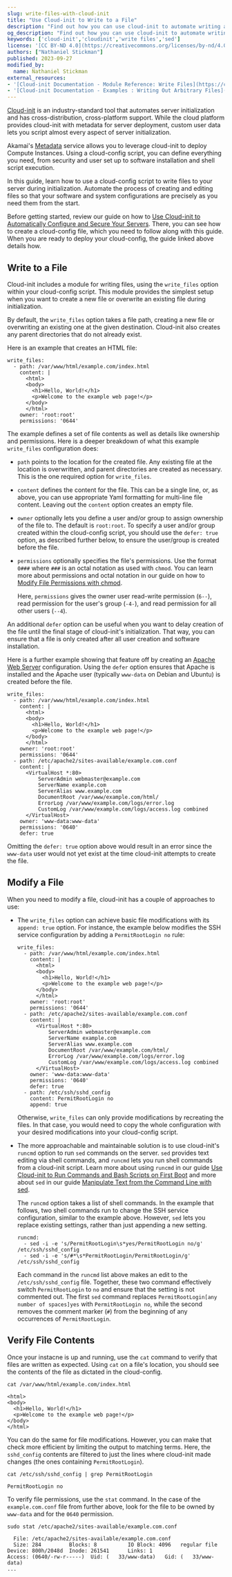 ```yaml
---
slug: write-files-with-cloud-init
title: "Use Cloud-init to Write to a File"
description: "Find out how you can use cloud-init to automate writing and modifying files during your new servers' initialization."
og_description: "Find out how you can use cloud-init to automate writing and modifying files during your new servers' initialization."
keywords: ['cloud-init','cloudinit','write files','sed']
license: '[CC BY-ND 4.0](https://creativecommons.org/licenses/by-nd/4.0)'
authors: ["Nathaniel Stickman"]
published: 2023-09-27
modified_by:
  name: Nathaniel Stickman
external_resources:
- '[Cloud-init Documentation - Module Reference: Write Files](https://cloudinit.readthedocs.io/en/latest/reference/modules.html#write-files)'
- '[Cloud-init Documentation - Examples : Writing Out Arbitrary Files](https://cloudinit.readthedocs.io/en/latest/reference/examples.html#writing-out-arbitrary-files)'
---
```


[Cloud-init](https://cloudinit.readthedocs.io/en/latest/index.html) is an industry-standard tool that automates server initialization and has cross-distribution, cross-platform support. While the cloud platform provides cloud-init with metadata for server deployment, custom user data lets you script almost every aspect of server initialization.

Akamai's [Metadata](/docs/products/compute/compute-instances/guides/metadata/) service allows you to leverage cloud-init to deploy Compute Instances. Using a cloud-config script, you can define everything you need, from security and user set up to software installation and shell script execution.

In this guide, learn how to use a cloud-config script to write files to your server during initialization. Automate the process of creating and editing files so that your software and system configurations are precisely as you need them from the start.

Before getting started, review our guide on how to [Use Cloud-init to Automatically Configure and Secure Your Servers](/docs/guides/configure-and-secure-servers-with-cloud-init/). There, you can see how to create a cloud-config file, which you need to follow along with this guide. When you are ready to deploy your cloud-config, the guide linked above details how.

## Write to a File

Cloud-init includes a module for writing files, using the `write_files` option within your cloud-config script. This module provides the simplest setup when you want to create a new file or overwrite an existing file during initialization.

By default, the `write_files` option takes a file path, creating a new file or overwriting an existing one at the given destination. Cloud-init also creates any parent directories that do not already exist.

Here is an example that creates an HTML file:

```file {title="cloud-config.yaml" lang="yaml"}
write_files:
  - path: /var/www/html/example.com/index.html
    content: |
      <html>
      <body>
        <h1>Hello, World!</h1>
        <p>Welcome to the example web page!</p>
      </body>
      </html>
    owner: 'root:root'
    permissions: '0644'
```

The example defines a set of file contents as well as details like ownership and permissions. Here is a deeper breakdown of what this example `write_files` configuration does:

-   `path` points to the location for the created file. Any existing file at the location is overwritten, and parent directories are created as necessary. This is the one required option for `write_files`.

-   `content` defines the content for the file. This can be a single line, or, as above, you can use appropriate Yaml formatting for multi-line file content. Leaving out the `content` option creates an empty file.

-   `owner` optionally lets you define a user and/or group to assign ownership of the file to. The default is `root:root`. To specify a user and/or group created within the cloud-config script, you should use the `defer: true` option, as described further below, to ensure the user/group is created before the file.

-   `permissions` optionally specifies the file's permissions. Use the format `0###` where `###` is an octal notation as used with `chmod`. You can learn more about permissions and octal notation in our guide on how to [Modify File Permissions with chmod](/docs/guides/modify-file-permissions-with-chmod/#using-octal-notation-syntax-with-chmod).

    Here, `permissions` gives the owner user read-write permission (`6--`), read permission for the user's group (`-4-`), and read permission for all other users (`--4`).

An additional `defer` option can be useful when you want to delay creation of the file until the final stage of cloud-init's initialization. That way, you can ensure that a file is only created after all user creation and software installation.

Here is a further example showing that feature off by creating an [Apache Web Server](/docs/guides/how-to-install-apache-web-server-ubuntu-18-04/) configuration. Using the `defer` option ensures that Apache is installed and the Apache user (typically `www-data` on Debian and Ubuntu) is created before the file.

```file {title="cloud-config.yaml" lang="yaml" hl_lines="12-24"}
write_files:
  - path: /var/www/html/example.com/index.html
    content: |
      <html>
      <body>
        <h1>Hello, World!</h1>
        <p>Welcome to the example web page!</p>
      </body>
      </html>
    owner: 'root:root'
    permissions: '0644'
  - path: /etc/apache2/sites-available/example.com.conf
    content: |
      <VirtualHost *:80>
          ServerAdmin webmaster@example.com
          ServerName example.com
          ServerAlias www.example.com
          DocumentRoot /var/www/example.com/html/
          ErrorLog /var/www/example.com/logs/error.log
          CustomLog /var/www/example.com/logs/access.log combined
      </VirtualHost>
    owner: 'www-data:www-data'
    permissions: '0640'
    defer: true
```

Omitting the `defer: true` option above would result in an error since the `www-data` user would not yet exist at the time cloud-init attempts to create the file.

## Modify a File

When you need to modify a file, cloud-init has a couple of approaches to use:

-   The `write_files` option can achieve basic file modifications with its `append: true` option. For instance, the example below modifies the SSH service configuration by adding a `PermitRootLogin no` rule:

    ```file {title="cloud-config.yaml" lang="yaml" hl_lines="25-27"}
    write_files:
      - path: /var/www/html/example.com/index.html
        content: |
          <html>
          <body>
            <h1>Hello, World!</h1>
            <p>Welcome to the example web page!</p>
          </body>
          </html>
        owner: 'root:root'
        permissions: '0644'
      - path: /etc/apache2/sites-available/example.com.conf
        content: |
          <VirtualHost *:80>
              ServerAdmin webmaster@example.com
              ServerName example.com
              ServerAlias www.example.com
              DocumentRoot /var/www/example.com/html/
              ErrorLog /var/www/example.com/logs/error.log
              CustomLog /var/www/example.com/logs/access.log combined
          </VirtualHost>
        owner: 'www-data:www-data'
        permissions: '0640'
        defer: true
      - path: /etc/ssh/sshd_config
        content: PermitRootLogin no
        append: true
    ```

    Otherwise, `write_files` can only provide modifications by recreating the files. In that case, you would need to copy the whole configuration with your desired modifications into your cloud-config script.

-   The more approachable and maintainable solution is to use cloud-init's `runcmd` option to run `sed` commands on the server. `sed` provides text editing via shell commands, and `runcmd` lets you run shell commands from a cloud-init script. Learn more about using `runcmd` in our guide [Use Cloud-init to Run Commands and Bash Scripts on First Boot](/docs/guides/run-shell-commands-with-cloud-init/) and more about `sed` in our guide [Manipulate Text from the Command Line with sed](/docs/guides/manipulate-text-from-the-command-line-with-sed/).

    The `runcmd` option takes a list of shell commands. In the example that follows, two shell commands run to change the SSH service configuration, similar to the example above. However, `sed` lets you replace existing settings, rather than just appending a new setting.

    ```file {title="cloud-config.yaml" lang="yaml"}
    runcmd:
      - sed -i -e 's/PermitRootLogin\s*yes/PermitRootLogin no/g' /etc/ssh/sshd_config
      - sed -i -e 's/#*\s*PermitRootLogin/PermitRootLogin/g' /etc/ssh/sshd_config
    ```

    Each command in the `runcmd` list above makes an edit to the `/etc/ssh/sshd_config` file. Together, these two command effectively switch `PermitRootLogin` to `no` and ensure that the setting is not commented out. The first `sed` command replaces `PermitRootLogin[any number of spaces]yes` with `PermitRootLogin no`, while the second removes the comment marker (`#`) from the beginning of any occurrences of `PermitRootLogin`.

## Verify File Contents

Once your instacne is up and running, use the `cat` command to verify that files are written as expected. Using `cat` on a file's location, you should see the contents of the file as dictated in the cloud-config.

```command
cat /var/www/html/example.com/index.html
```

```output
<html>
<body>
  <h1>Hello, World!</h1>
  <p>Welcome to the example web page!</p>
</body>
</html>
```

You can do the same for file modifications. However, you can make that check more efficient by limiting the output to matching terms. Here, the `sshd_config` contents are filtered to just the lines where cloud-init made changes (the ones containing `PermitRootLogin`).

```command
cat /etc/ssh/sshd_config | grep PermitRootLogin
```

```output
PermitRootLogin no
```

To verify file permissions, use the `stat` command. In the case of the `example.com.conf` file from further above, look for the file to be owned by `www-data` and for the `0640` permission.

```command
sudo stat /etc/apache2/sites-available/example.com.conf
```

```output
  File: /etc/apache2/sites-available/example.com.conf
  Size: 284       	Blocks: 8          IO Block: 4096   regular file
Device: 800h/2048d	Inode: 261541      Links: 1
Access: (0640/-rw-r-----)  Uid: (   33/www-data)   Gid: (   33/www-data)
...
```